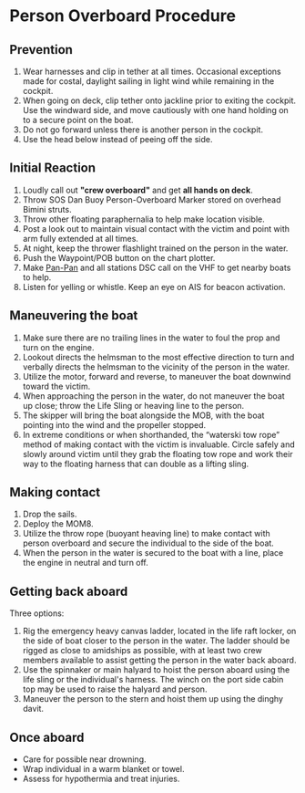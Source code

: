 # Person Overboard Procedure

## Prevention

1. Wear harnesses and clip in tether at all times. Occasional exceptions made for costal, daylight sailing in light wind while remaining in the cockpit.
2. When going on deck, clip tether onto jackline prior to exiting the cockpit. Use the windward side, and move cautiously with one hand holding on to a secure point on the boat.
3. Do not go forward unless there is another person in the cockpit.
4. Use the head below instead of peeing off the side.

## Initial Reaction

1. Loudly call out **"crew overboard"** and get **all hands on deck**.
2. Throw SOS Dan Buoy Person-Overboard Marker stored on overhead Bimini struts.
3. Throw other floating paraphernalia to help make location visible.
3. Post a look out to maintain visual contact with the victim and point with arm fully extended at all times.
4. At night, keep the thrower flashlight trained on the person in the water.
4. Push the Waypoint/POB button on the chart plotter.
4. Make [Pan-Pan](/emergency/distress-calls/) and all stations DSC call on the VHF to get nearby boats to help.
5. Listen for yelling or whistle. Keep an eye on AIS for beacon activation.

## Maneuvering the boat

1. Make sure there are no trailing lines in the water to foul the prop and turn on the engine.
1. Lookout directs the helmsman to the most effective direction to turn and verbally directs the helmsman to the vicinity of the person in the water.
2. Utilize the motor, forward and reverse, to maneuver the boat downwind toward the victim.
2. When approaching the person in the water, do not maneuver the boat up close; throw the Life Sling or heaving line to the person.
3. The skipper will bring the boat alongside the MOB, with the boat pointing into the wind and the propeller stopped.
3. In extreme conditions or when shorthanded, the “waterski tow rope” method of making contact with the victim is invaluable. Circle safely and slowly around victim until they grab the floating tow rope and work their way to the floating harness that can double as a lifting sling.

## Making contact

1. Drop the sails.
1. Deploy the MOM8.
1. Utilize the throw rope (buoyant heaving line) to make contact with person overboard and secure the individual to the side of the boat.
4. When the person in the water is secured to the boat with a line, place the engine in neutral and turn off.

## Getting back aboard

Three options:

1. Rig the emergency heavy canvas ladder, located in the life raft locker, on the side of boat closer to the person in the water. The ladder should be rigged as close to amidships as possible, with at least two crew members available to assist getting the person in the water back aboard.
2. Use the spinnaker or main halyard to hoist the person aboard using the life sling or the individual's harness. The winch on the port side cabin top may be used to raise the halyard and person.
3. Maneuver the person to the stern and hoist them up using the dinghy davit.

## Once aboard

* Care for possible near drowning.
* Wrap individual in a warm blanket or towel.
* Assess for hypothermia and treat injuries.
